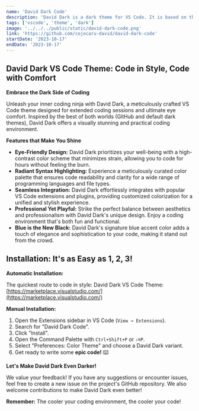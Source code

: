 ```yaml
---
name: 'David Dark Code'
description: 'David Dark is a dark theme for VS Code. It is based on the github theme and the default dark theme. It is designed to be easy on the eyes and to be used for long periods of time.'
tags: ['vscode', 'theme', 'dark']
image: '../../../public/static/david-dark-code.png'
link: 'https://github.com/cojocaru-david/david-dark-code'
startDate: '2023-10-17'
endDate: '2023-10-17'
---
```

## David Dark VS Code Theme:  Code in Style, Code with Comfort

**Embrace the Dark Side of Coding**

Unleash your inner coding ninja with David Dark, a meticulously crafted VS Code theme designed for extended coding sessions and ultimate eye comfort. Inspired by the best of both worlds (GitHub and default dark themes), David Dark offers a visually stunning and practical coding environment.

**Features that Make You Shine**

- **Eye-Friendly Design:**  David Dark prioritizes your well-being with a high-contrast color scheme that minimizes strain, allowing you to code for hours without feeling the burn.
- **Radiant Syntax Highlighting:**  Experience a meticulously curated color palette that ensures code readability and clarity for a wide range of programming languages and file types.
- **Seamless Integration:**  David Dark effortlessly integrates with popular VS Code extensions and plugins, providing customized colorization for a unified and stylish experience.
- **Professional Yet Playful:**  Strike the perfect balance between aesthetics and professionalism with David Dark's unique design. Enjoy a coding environment that's both fun and functional.
- **Blue is the New Black:**  David Dark's signature blue accent color adds a touch of elegance and sophistication to your code, making it stand out from the crowd.

## Installation: It's as Easy as 1, 2, 3!

**Automatic Installation:**

The quickest route to code in style: David Dark VS Code Theme: [https://marketplace.visualstudio.com/](https://marketplace.visualstudio.com/)

**Manual Installation:**

1. Open the Extensions sidebar in VS Code (`View → Extensions`).
2. Search for "David Dark Code".
3. Click "Install".
4. Open the Command Palette with `Ctrl+Shift+P` or `⇧⌘P`.
5. Select "Preferences: Color Theme" and choose a David Dark variant.
6. Get ready to write some **epic code!** ⌨️

**Let's Make David Dark Even Darker!**

We value your feedback! If you have any suggestions or encounter issues, feel free to create a new issue on the project's GitHub repository. We also welcome contributions to make David Dark even better!

**Remember:** The cooler your coding environment, the cooler your code! 
